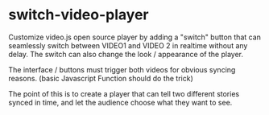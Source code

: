 # switch-video-player

Customize video.js open source player by adding a "switch" button that can  seamlessly switch between VIDEO1 and VIDEO 2 in realtime without any delay. The switch can also change the look / appearance of the player. 

The interface / buttons must trigger both videos for obvious syncing reasons. (basic Javascript Function should do the trick)

The point of this is to create a player that can tell two different stories synced in time, and let the audience choose what they want to see. 

